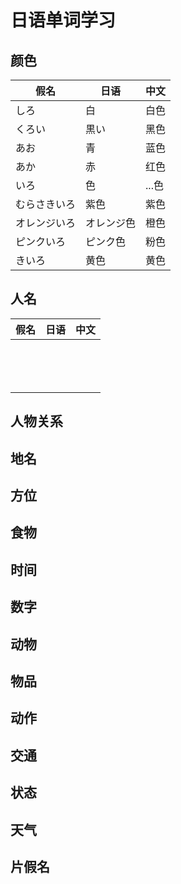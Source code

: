 # 日语单词学习

## 颜色

| 假名         | 日语       | 中文  |
| ------------ | ---------- | ----- |
| しろ         | 白         | 白色  |
| くろい       | 黒い       | 黑色  |
| あお         | 青         | 蓝色  |
| あか         | 赤         | 红色  |
| いろ         | 色         | ...色 |
| むらさきいろ | 紫色       | 紫色  |
| オレンジいろ | オレンジ色 | 橙色  |
| ピンクいろ   | ピンク色   | 粉色  |
| きいろ       | 黄色       | 黄色  |



## 人名

| 假名 | 日语 | 中文 |
| ---- | ---- | ---- |
|      |      |      |
|      |      |      |
|      |      |      |
|      |      |      |
|      |      |      |
|      |      |      |
|      |      |      |
|      |      |      |
|      |      |      |
|      |      |      |
|      |      |      |
|      |      |      |
|      |      |      |
|      |      |      |



## 人物关系

## 地名

## 方位

## 食物

## 时间

## 数字

## 动物

## 物品

## 动作

## 交通

## 状态

## 天气

## 片假名

